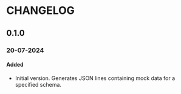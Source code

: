 # CHANGELOG

## 0.1.0
### 20-07-2024

#### Added
- Initial version. Generates JSON lines containing mock data for a specified schema.
